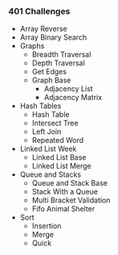 ### 401 Challenges
  * Array Reverse
  * Array Binary Search
  * Graphs
    * Breadth Traversal
    * Depth Traversal
    * Get Edges
    * Graph Base
      * Adjacency List 
      * Adjacency Matrix
  * Hash Tables
    * Hash Table 
    * Intersect Tree
    * Left Join
    * Repeated Word
  * Linked List Week
    * Linked List Base
    * Linked List Merge
  * Queue and Stacks
    * Queue and Stack Base
    * Stack With a Queue
    * Multi Bracket Validation
    * Fifo Animal Shelter
  * Sort
    * Insertion
    * Merge
    * Quick